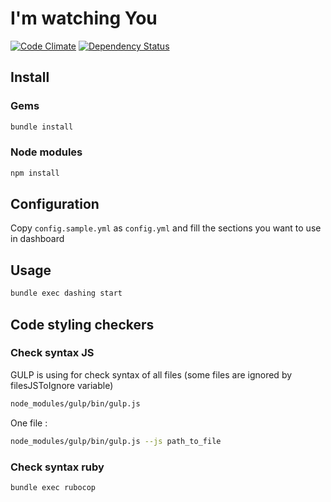 # I'm watching You
[![Code Climate](https://codeclimate.com/github/basti1dr/imwatchingyou/badges/gpa.svg)](https://codeclimate.com/github/basti1dr/imwatchingyou) [![Dependency Status](https://gemnasium.com/basti1dr/imwatchingyou.svg)](https://gemnasium.com/basti1dr/imwatchingyou)

## Install
### Gems
```bash
bundle install
```

### Node modules
```bash
npm install
```

## Configuration
Copy ```config.sample.yml``` as ```config.yml``` and fill the sections you want to use in dashboard

## Usage
```bash
bundle exec dashing start
```

## Code styling checkers
### Check syntax JS
GULP is using for check syntax of all files (some files are ignored by filesJSToIgnore variable)

```bash
node_modules/gulp/bin/gulp.js
```
One file :

```bash
node_modules/gulp/bin/gulp.js --js path_to_file
```

### Check syntax ruby
```bash
bundle exec rubocop
```
